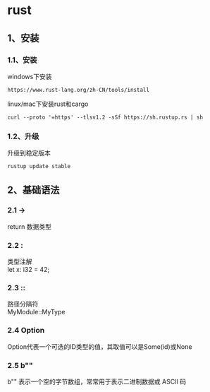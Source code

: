 # rust

## 1、安装
### 1.1、安装
windows下安装
```text
https://www.rust-lang.org/zh-CN/tools/install
```

linux/mac下安装rust和cargo
```shell
curl --proto '=https' --tlsv1.2 -sSf https://sh.rustup.rs | sh
```

### 1.2、升级
升级到稳定版本  
```shell
rustup update stable
```


## 2、基础语法
### 2.1 ->
return 数据类型

### 2.2 : 
类型注解  
let x: i32 = 42;  

### 2.3 ::
路径分隔符  
MyModule::MyType  

### 2.4 Option<ID>
Option<ID>代表一个可选的ID类型的值，其取值可以是Some(id)或None  

### 2.5 b""
b"" 表示一个空的字节数组，常常用于表示二进制数据或 ASCII 码  



